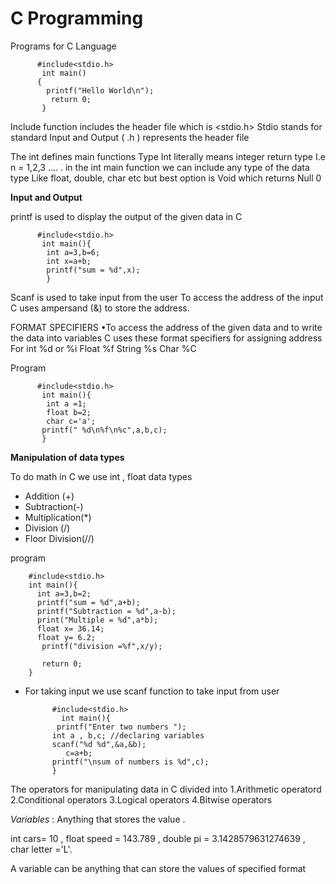# C Programming
Programs for C Language 



          #include<stdio.h>
           int main()
          {
            printf("Hello World\n");
             return 0;
           }



Include function includes the header file which is <stdio.h>
Stdio stands for standard Input and Output  ( .h ) represents the header file


The int  defines main functions Type 
 Int  literally means integer return type I.e n  = 1,2,3 ....   . in the int  main function we can include any type of the data type
Like float, double, char etc but best option is Void which returns Null   0

**Input and Output**


printf is used to display the output of the given data in C 


          #include<stdio.h>
           int main(){
            int a=3,b=6;
            int x=a+b;
            printf("sum = %d",x);
            }

Scanf is used to take input from the user 
To access the address of the input C uses ampersand (&) to store the address.

FORMAT SPECIFIERS 
•To access the address of the given data and to write the data into variables C uses these format specifiers for assigning address 
For int %d or %i
    Float %f
    String %s
    Char %C

Program 

          #include<stdio.h>
           int main(){
            int a =1;
            float b=2;
            char c='a';
           printf(" %d\n%f\n%c",a,b,c);
           }

**Manipulation of data types** 

To do math in C we use int , float data types 
- Addition (+)
- Subtraction(-)
- Multiplication(*)
- Division (/)
- Floor Division(//)

program 

        #include<stdio.h>
        int main(){
          int a=3,b=2;
          printf("sum = %d",a+b);
          printf("Subtraction = %d",a-b);
          print("Multiple = %d",a*b);
          float x= 36.14;
          float y= 6.2;
           printf("division =%f",x/y);

           return 0;
        }


- For taking input we use scanf function to take input from user 

     
            #include<stdio.h>
              int main(){
             printf("Enter two numbers ");
            int a , b,c; //declaring variables 
            scanf("%d %d",&a,&b);
               c=a+b;
            printf("\nsum of numbers is %d",c);
            }

The operators for manipulating data in C divided into 
1.Arithmetic operatord 
2.Conditional operators
3.Logical operators 
4.Bitwise operators 


*Variables* : Anything that stores the value .

int cars= 10 ,
float speed = 143.789 ,
double pi = 3.1428579631274639 ,
char letter ='L'.


A variable can be anything that can store the values of specified format 

